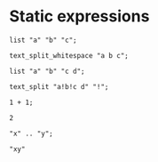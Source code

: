 # Static expressions

```polygolf
list "a" "b" "c";
```

```polygolf static.golfStringListLiteral
text_split_whitespace "a b c";
```

```polygolf
list "a" "b" "c d";
```

```polygolf static.golfStringListLiteral
text_split "a!b!c d" "!";
```

```polygolf
1 + 1;
```

```polygolf static.evalStaticExpr
2
```

```polygolf
"x" .. "y";
```

```polygolf static.evalStaticExpr
"xy"
```
